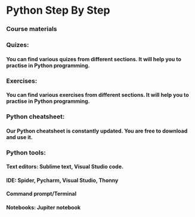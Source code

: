 # Python Step By Step
### Course materials

### Quizes:
#### You can find various quizes from different sections. It will help you to practise in Python programming.

### Exercises:
#### You can find various exercises from different sections. It will help you to practise in Python programming.

### Python cheatsheet:
#### Our Python cheatsheet is constantly updated. You are free to download and use it.

### Python tools:
#### Text editors: Sublime text, Visual Studio code.
#### IDE: Spider, Pycharm, Visual Studio, Thonny
#### Command prompt/Terminal
#### Notebooks: Jupiter notebook
